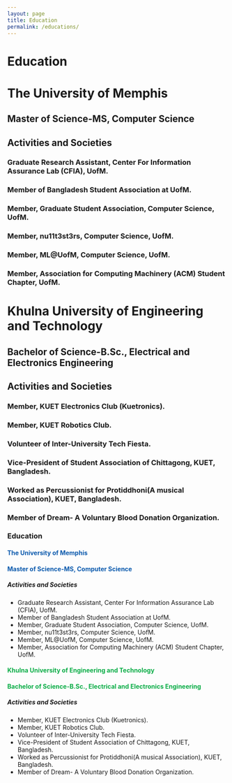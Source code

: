 ```yaml
---
layout: page
title: Education
permalink: /educations/
---
```



# Education 

# The University of Memphis
## Master of Science-MS, Computer Science
## Activities and Societies
  ### Graduate Research Assistant, Center For Information Assurance Lab (CFIA), UofM.
  ### Member of Bangladesh Student Association at UofM.
  ### Member, Graduate Student Association, Computer Science, UofM.
  ### Member, nu11t3st3rs, Computer Science, UofM.
  ### Member, ML@UofM, Computer Science, UofM.
  ### Member, Association for Computing Machinery (ACM) Student Chapter, UofM.

# Khulna University of Engineering and Technology 
## Bachelor of Science-B.Sc., Electrical and Electronics Engineering 
## Activities and Societies

  ### Member, KUET Electronics Club (Kuetronics).
  ### Member, KUET Robotics Club.
  ### Volunteer of Inter-University Tech Fiesta.
  ### Vice-President of Student Association of Chittagong, KUET, Bangladesh.
  ### Worked as Percussionist for Protiddhoni(A musical Association), KUET, Bangladesh.
  ### Member of Dream- A Voluntary Blood Donation Organization.




<!-- body text -->
<div class="container">
  <div class="about">

<h3> Education </h3>

<h4 style="color:  #0c5aad ;"> The University of Memphis </h4>
<h4 style="color: #0c5aad ;"> Master of Science-MS, Computer Science </h4>
<h5> Activities and Societies </h5>
<ul>
  <li>Graduate Research Assistant, Center For Information Assurance Lab (CFIA), UofM.</li>
  <li>Member of Bangladesh Student Association at UofM.</li>
  <li>Member, Graduate Student Association, Computer Science, UofM.</li>
  <li>Member, nu11t3st3rs, Computer Science, UofM.</li>
  <li>Member, ML@UofM, Computer Science, UofM.</li>
  <li>Member, Association for Computing Machinery (ACM) Student Chapter, UofM.</li>
</ul>

<h4 style="color:#0cad47;"> Khulna University of Engineering and Technology </h4>
<h4 style="color:#0cad47;"> Bachelor of Science-B.Sc., Electrical and Electronics Engineering </h4>
<h5> Activities and Societies </h5>
<ul>
  <li>Member, KUET Electronics Club (Kuetronics).</li>
  <li>Member, KUET Robotics Club.</li>
  <li>Volunteer of Inter-University Tech Fiesta.</li>
  <li>Vice-President of Student Association of Chittagong, KUET, Bangladesh.</li>
  <li>Worked as Percussionist for Protiddhoni(A musical Association), KUET, Bangladesh.</li>
  <li>Member of Dream- A Voluntary Blood Donation Organization.</li>
</ul>
</div>
</div>